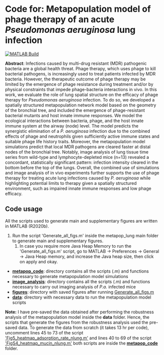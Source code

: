 # Code for: Metapopulation model of phage therapy of an acute *Pseudomonas aeruginosa* lung infection

[![MATLAB Build](https://github.com/RaunakDey/metapop_lung/actions/workflows/blank.yml/badge.svg?event=push)](https://github.com/RaunakDey/metapop_lung/actions/workflows/blank.yml)

**Abstract**:
Infections caused by multi-drug resistant (MDR) pathogenic bacteria are a global health threat. Phage therapy, which uses phage to kill bacterial pathogens, is increasingly used to treat patients infected by MDR bacteria. However, the therapeutic outcome of phage therapy may be limited by the emergence of phage resistance during treatment and/or by physical constraints that impede phage-bacteria interactions in vivo. In this work, we evaluate the role of lung spatial structure on the efficacy of phage therapy for *Pseudomonas aeruginosa* infection. To do so, we developed a spatially structured metapopulation network model based on the geometry of the bronchial tree, and included the emergence of phage-resistant bacterial mutants and host innate immune responses. We model the ecological interactions between bacteria, phage, and the host innate immune system at the airway (node) level. The model predicts the synergistic elimination of a *P. aeruginosa* infection due to the combined effects of phage and neutrophils given sufficiently active immune states and suitable phage life history traits. Moreover, the metapopulation model simulations predict that local MDR pathogens are cleared faster at distal nodes of the bronchial tree. Notably, image analysis of lung tissue time series from wild-type and lymphocyte-depleted mice (n=13) revealed a concordant, statistically significant pattern: infection intensity cleared in the bottom before the top of the lungs. Overall, the combined use of simulations and image analysis of in vivo experiments further supports the use of phage therapy for treating acute lung infections caused by *P. aeruginosa* while highlighting potential limits to therapy given a spatially structured environment, such as impaired innate immune responses and low phage efficacy.

## Code usage

All the scripts used to generate main and supplementary figures are written in MATLAB (R2020b).

1. Run the script 'Generate_all_figs.m' inside the metapop_lung main folder to generate main and supplementary figures.
   1. In case you require more Java Heap Memory to run the 'Generate_all_figs.m' script, go to MATLAB -> Preferences -> General -> Java Heap memory, and increase the Java heap size, then click on apply and okay.
 
- [**metapop_code**](./metapop_code): directory contains all the scripts (.m) and functions necessary to generate metapopulation model simulations
- [**image_analysis**](./image_analysis): directory contains all the scripts (.m) and functions necessary to carry out imaging analysis of *P.a.* infected mice
- [**figures**](./figures): directory with saved figures after running [Generate_all_figs.m](./Generate_all_figs.m)
- [**data**](./data): directory with necessary data to run the metapopulation model scripts

**Note:**
I have pre-saved the data obtained after performing the robustness analysis of the metapopulation model inside the **data** folder. Hence, the scripts that generate the figures from the robustness analysis used the pre-saved data. To generate the data from scratch (it takes 13 hr per code), uncomment lines 45 to 73 of the script ['Fig5_heatmap_adsorption_rate_nlung.m'](./metapop_code/Fig5_heatmap_adsorption_rate_nlung.m) and lines 40 to 69 of the script ['FigS4_heatmap_mucin_nlung.m'](./metapop_code/FigS4_heatmap_mucin_nlung.m) both scripts are inside the [**metapop_code**](./metapop_code) folder.

